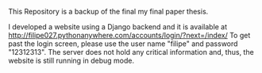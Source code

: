 This Repository is a backup of the final my final paper thesis.

I developed a website using a Django backend and it is available at http://filipe027.pythonanywhere.com/accounts/login/?next=/index/
To get past the login screen, please use the user name "filipe" and password "12312313". The server does not hold any critical information and, thus, the website is still running in debug mode.